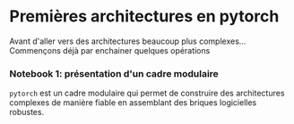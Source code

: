 # Premières architectures en pytorch

Avant d'aller vers des architectures beaucoup plus complexes... Commençons déjà par enchainer quelques opérations


### Notebook 1: présentation d'un cadre modulaire

`pytorch` est un cadre modulaire qui permet de construire des architectures complexes de manière fiable en assemblant des briques logicielles robustes.


